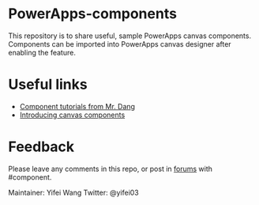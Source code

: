 # PowerApps-components
This repository is to share useful, sample PowerApps canvas components.
Components can be imported into PowerApps canvas designer after enabling the feature.  

# Useful links
  - [Component tutorials from Mr. Dang](https://www.youtube.com/watch?v=CmPEyh3CP6A&list=PLV8OHCUzIb7XkDSXedJrVzj6igwpHFH85)
  - [Introducing canvas components](https://powerapps.microsoft.com/en-us/blog/components-available-in-preview/)

# Feedback
Please leave any comments in this repo, or post in [forums](https://powerusers.microsoft.com/t5/tag/Components/tg-p/category-id/PowerApps1) with #component.

Maintainer: Yifei Wang
Twitter: @yifei03
